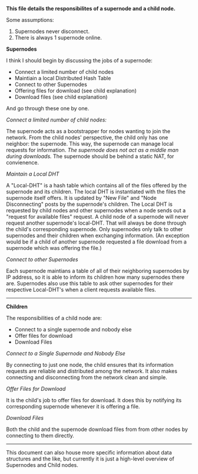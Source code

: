**This file details the responsibilites of a supernode and a child node.**

Some assumptions:
1. Supernodes never disconnect.
2. There is always 1 supernode online.

**Supernodes**

I think I should begin by discussing the jobs of a supernode:
*  Connect a limited number of child nodes
*  Maintiain a local Distributed Hash Table
*  Connect to other Supernodes
*  Offering files for download (see child explanation)
*  Download files (see child explanation)

And go through these one by one.

*Connect a limited number of child nodes:*

The supernode acts as a bootstrapper for nodes wanting to join the network. From 
the child nodes' perspective, the child only has one neighbor: the supernode. This way,
the supernode can manage local requests for information. *The supernode does not act as a middle man during downloads.*
The supernode should be behind a static NAT, for convienence. 

*Maintain a Local DHT*

A "Local-DHT" is a hash table which contains all of the files offered by the supernode
and its children. The local DHT is instantiated with the files the supernode itself offers.
It is updated by "New File" and "Node Disconnecting" posts by the supernode's children.
The Local DHT is requested by child nodes and other supernodes when a node sends out a 
"request for available files" request. A child node of a supernode will never
request another supernode's local-DHT. That will always be done through the child's 
corresponding supernode. Only supernodes only talk to other supernodes and their children
when exchanging information. (An exception would be if a child of another supernode requested
a file download from a supernode which was offering the file.)

*Connect to other Supernodes*

Each supernode maintians a table of all of their neighboring supernodes by IP address,
so it is able to inform its children how many supernodes there are. Supernodes also use this
table to ask other supernodes for their respective Local-DHT's when a client requests
available files.

-----

**Children**

The responsibilities of a child node are:

*  Connect to a single supernode and nobody else
*  Offer files for download
*  Download Files

*Connect to a Single Supernode and Nobody Else*

By connecting to just one node, the child ensures that its information requests
are reliable and distributed among the network. It also makes connecting and
disconnecting from the network clean and simple.

*Offer Files for Download*

It is the child's job to offer files for download. It does this by notifying its 
corresponding supernode whenever it is offering a file.

*Download Files*

Both the child and the supernode download files from from other nodes by connecting
to them directly. 

-----

This document can also house more specific information about data structures and the like,
but currently it is just a high-level overview of Supernodes and Child nodes.
